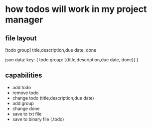 # how todos will work in my project manager

## file layout

[todo group]
title,description,due date, done

json data:
key: 
{ todo group: [{title,description,due date, done}] }

## capabilities
- add todo
- remove todo
- change todo (title,description,due date)
- add group
- change done
- save to txt file
- save to binary file (.todo)
